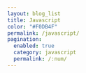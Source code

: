 ```yaml
---
layout: blog_list
title: Javascript
color: "#F0DB4F"
permalink: /javascript/
pagination:
  enabled: true
  category: javascript
  permalink: /:num/
---
```

